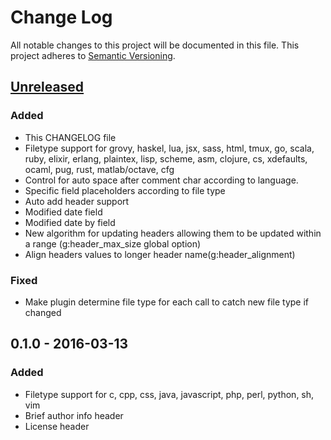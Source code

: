 # Change Log
All notable changes to this project will be documented in this file.
This project adheres to [Semantic Versioning](http://semver.org/).

## [Unreleased]
### Added
- This CHANGELOG file
- Filetype support for grovy, haskel, lua, jsx,  sass, html, tmux, go, scala, ruby, elixir, erlang, plaintex, lisp, scheme, asm, clojure, cs, xdefaults, ocaml, pug, rust, matlab/octave, cfg
- Control for auto space after comment char according to language.
- Specific field placeholders according to file type
- Auto add header support
- Modified date field
- Modified date by field
- New algorithm for updating headers allowing them to be updated within a range (g:header_max_size global option)
- Align headers values to longer header name(g:header_alignment)

### Fixed
- Make plugin determine file type for each call to catch new file type if changed

## 0.1.0 - 2016-03-13
### Added
- Filetype support for c, cpp, css, java, javascript, php, perl, python, sh, vim
- Brief author info header
- License header

[Unreleased]: https://github.com/alpertuna/vim-header/compare/v0.1.0...HEAD
